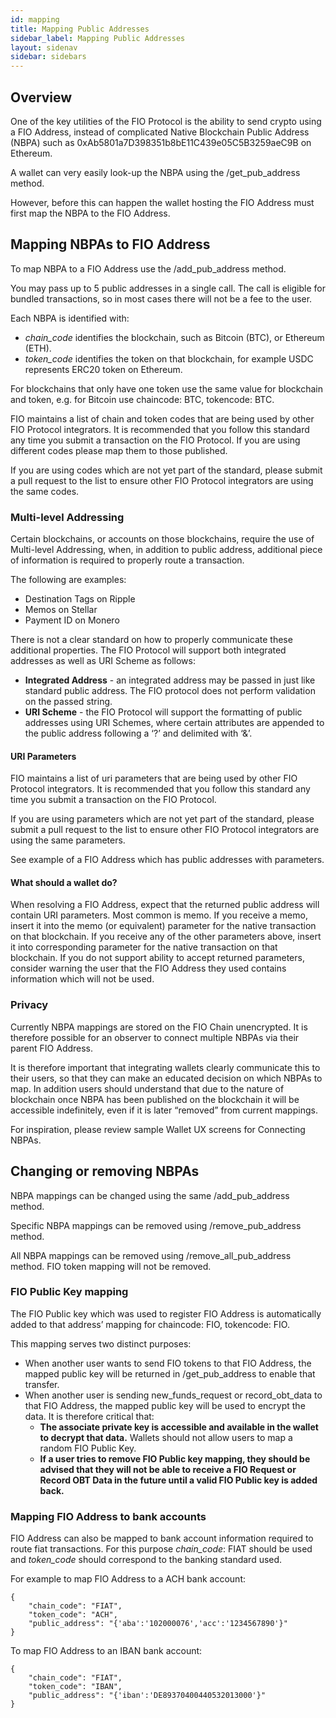 ```yaml
---
id: mapping
title: Mapping Public Addresses
sidebar_label: Mapping Public Addresses
layout: sidenav
sidebar: sidebars
---
```


## Overview

One of the key utilities of the FIO Protocol is the ability to send crypto using a FIO Address, instead of complicated Native Blockchain Public Address (NBPA) such as 0xAb5801a7D398351b8bE11C439e05C5B3259aeC9B on Ethereum.

A wallet can very easily look-up the NBPA using the /get_pub_address method.

However, before this can happen the wallet hosting the FIO Address must first map the NBPA to the FIO Address.

## Mapping NBPAs to FIO Address

To map NBPA to a FIO Address use the /add_pub_address method.

You may pass up to 5 public addresses in a single call. The call is eligible for bundled transactions, so in most cases there will not be a fee to the user.

Each NBPA is identified with:

* *chain_code* identifies the blockchain, such as Bitcoin (BTC), or Ethereum (ETH).
* *token_code* identifies the token on that blockchain, for example USDC represents ERC20 token on Ethereum.

For blockchains that only have one token use the same value for blockchain and token, e.g. for Bitcoin use chaincode: BTC, tokencode: BTC.

FIO maintains a list of chain and token codes that are being used by other FIO Protocol integrators. It is recommended that you follow this standard any time you submit a transaction on the FIO Protocol. If you are using different codes please map them to those published.

If you are using codes which are not yet part of the standard, please submit a pull request to the list to ensure other FIO Protocol integrators are using the same codes.

### Multi-level Addressing

Certain blockchains, or accounts on those blockchains, require the use of Multi-level Addressing, when, in addition to public address, additional piece of information is required to properly route a transaction.

The following are examples:

* Destination Tags on Ripple
* Memos on Stellar
* Payment ID on Monero

There is not a clear standard on how to properly communicate these additional properties. The FIO Protocol will support both integrated addresses as well as URI Scheme as follows:

* **Integrated Address** - an integrated address may be passed in just like standard public address. The FIO protocol does not perform validation on the passed string.
* **URI Scheme** - the FIO Protocol will support the formatting of public addresses using URI Schemes, where certain attributes are appended to the public address following a ‘?’ and delimited with ‘&’.

#### URI Parameters

FIO maintains a list of uri parameters that are being used by other FIO Protocol integrators. It is recommended that you follow this standard any time you submit a transaction on the FIO Protocol.

If you are using parameters which are not yet part of the standard, please submit a pull request to the list to ensure other FIO Protocol integrators are using the same parameters.

See example of a FIO Address which has public addresses with parameters.

#### What should a wallet do?

When resolving a FIO Address, expect that the returned public address will contain URI parameters.
Most common is memo. If you receive a memo, insert it into the memo (or equivalent) parameter for the native transaction on that blockchain.
If you receive any of the other parameters above, insert it into corresponding parameter for the native transaction on that blockchain.
If you do not support ability to accept returned parameters, consider warning the user that the FIO Address they used contains information which will not be used.

### Privacy

Currently NBPA mappings are stored on the FIO Chain unencrypted. It is therefore possible for an observer to connect multiple NBPAs via their parent FIO Address.

It is therefore important that integrating wallets clearly communicate this to their users, so that they can make an educated decision on which NBPAs to map. In addition users should understand that due to the nature of blockchain once NBPA has been published on the blockchain it will be accessible indefinitely, even if it is later “removed” from current mappings.

For inspiration, please review sample Wallet UX screens for Connecting NBPAs.

## Changing or removing NBPAs

NBPA mappings can be changed using the same /add_pub_address method.

Specific NBPA mappings can be removed using /remove_pub_address method.

All NBPA mappings can be removed using /remove_all_pub_address method. FIO token mapping will not be removed.

### FIO Public Key mapping

The FIO Public key which was used to register FIO Address is automatically added to that address’ mapping for chaincode: FIO, tokencode: FIO.

This mapping serves two distinct purposes:

* When another user wants to send FIO tokens to that FIO Address, the mapped public key will be returned in /get_pub_address to enable that transfer.
* When another user is sending new_funds_request or record_obt_data to that FIO Address, the mapped public key will be used to encrypt the data. It is therefore critical that:
   * **The associate private key is accessible and available in the wallet to decrypt that data.** Wallets should not allow users to map a random FIO Public Key.
   * **If a user tries to remove FIO Public key mapping, they should be advised that they will not be able to receive a FIO Request or Record OBT Data in the future until a valid FIO Public key is added back.**

### Mapping FIO Address to bank accounts

FIO Address can also be mapped to bank account information required to route fiat transactions. For this purpose *chain_code*: FIAT should be used and *token_code* should correspond to the banking standard used.

For example to map FIO Address to a ACH bank account:
```
{
	"chain_code": "FIAT",
	"token_code": "ACH",
	"public_address": "{'aba':'102000076','acc':'1234567890'}"
}
```

To map FIO Address to an IBAN bank account:
```
{
	"chain_code": "FIAT",
	"token_code": "IBAN",
	"public_address": "{'iban':'DE89370400440532013000'}"
}
```
